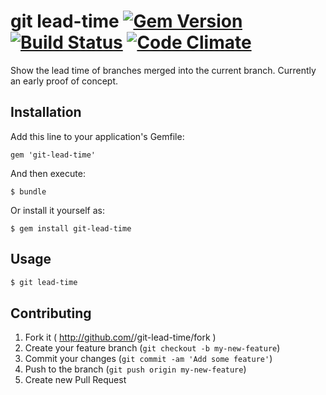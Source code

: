 # git lead-time [![Gem Version](https://badge.fury.io/rb/git-lead-time.png)](http://badge.fury.io/rb/git-lead-time) [![Build Status](https://travis-ci.org/aaronjensen/git-lead-time.svg?branch=master)](https://travis-ci.org/aaronjensen/git-lead-time) [![Code Climate](https://codeclimate.com/github/aaronjensen/git-lead-time.png)](https://codeclimate.com/github/aaronjensen/git-lead-time)

Show the lead time of branches merged into the current branch. Currently an
early proof of concept.

## Installation

Add this line to your application's Gemfile:

    gem 'git-lead-time'

And then execute:

    $ bundle

Or install it yourself as:

    $ gem install git-lead-time

## Usage

```bash
$ git lead-time
```

## Contributing

1. Fork it ( http://github.com/<my-github-username>/git-lead-time/fork )
2. Create your feature branch (`git checkout -b my-new-feature`)
3. Commit your changes (`git commit -am 'Add some feature'`)
4. Push to the branch (`git push origin my-new-feature`)
5. Create new Pull Request
